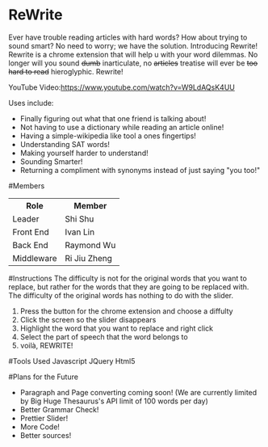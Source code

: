 # ReWrite

Ever have trouble reading articles with hard words? How about trying to sound smart? No need to worry; we have the solution. Introducing Rewrite! Rewrite is a chrome extension that will help u with your word dilemmas.
No longer will you sound <strike>dumb</strike> inarticulate, no <strike>articles</strike> treatise will ever be <strike>too hard to read</strike> hieroglyphic. Rewrite!

YouTube Video:https://www.youtube.com/watch?v=W9LdAQsK4UU

Uses include:
- Finally figuring out what that one friend is talking about!
- Not having to use a dictionary while reading an article online!
- Having a simple-wikipedia like tool a ones fingertips!
- Understanding SAT words!
- Making yourself harder to understand!
- Sounding Smarter!
- Returning a compliment with synonyms instead of just saying "you too!"

#Members
<table>
<tr>
<th>Role</th>
<th>Member</th>
<tr>
<td> Leader </td>
<td>Shi Shu</td>
</tr>
<tr>
<td> Front End </td>
<td>Ivan Lin</td>
</tr>
<tr>
<td> Back End </td>
<td>Raymond Wu</td>
</tr>
<tr>
<td> Middleware </td>
<td>Ri Jiu Zheng</td>
</tr>
</table>

#Instructions
The difficulty is not for the original words that you want to replace, but rather for the words that they are going to be replaced with.
The difficulty of the original words has nothing to do with the slider.

1. Press the button for the chrome extension and choose a diffulty
2. Click the screen so the slider disappears
3. Highlight the word that you want to replace and right click
4. Select the part of speech that the word belongs to
5. voilà, REWRITE!

#Tools Used
Javascript
JQuery
Html5

#Plans for the Future
- Paragraph and Page converting coming soon! (We are currently limited by Big Huge Thesaurus's API limit of 100 words per day)
- Better Grammar Check!
- Prettier Slider!
- More Code!
- Better sources!
